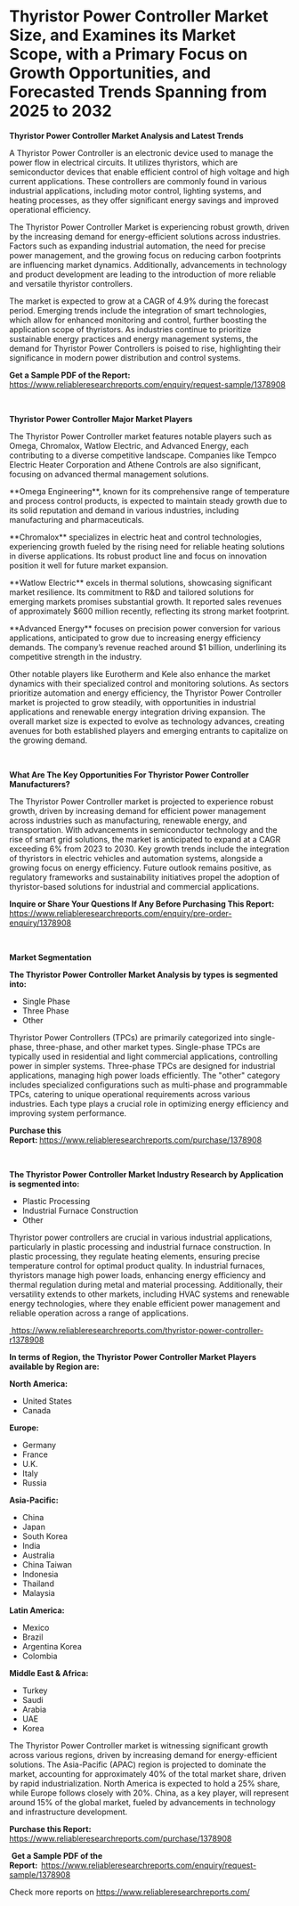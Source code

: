 <p><h1>Thyristor Power Controller Market Size, and Examines its Market Scope, with a Primary Focus on Growth Opportunities, and Forecasted Trends Spanning from 2025 to 2032</h1></p><p><strong>Thyristor Power Controller Market Analysis and Latest Trends</strong></p>
<p><p>A Thyristor Power Controller is an electronic device used to manage the power flow in electrical circuits. It utilizes thyristors, which are semiconductor devices that enable efficient control of high voltage and high current applications. These controllers are commonly found in various industrial applications, including motor control, lighting systems, and heating processes, as they offer significant energy savings and improved operational efficiency.</p><p>The Thyristor Power Controller Market is experiencing robust growth, driven by the increasing demand for energy-efficient solutions across industries. Factors such as expanding industrial automation, the need for precise power management, and the growing focus on reducing carbon footprints are influencing market dynamics. Additionally, advancements in technology and product development are leading to the introduction of more reliable and versatile thyristor controllers.</p><p>The market is expected to grow at a CAGR of 4.9% during the forecast period. Emerging trends include the integration of smart technologies, which allow for enhanced monitoring and control, further boosting the application scope of thyristors. As industries continue to prioritize sustainable energy practices and energy management systems, the demand for Thyristor Power Controllers is poised to rise, highlighting their significance in modern power distribution and control systems.</p></p>
<p><strong>Get a Sample PDF of the Report:&nbsp;</strong> <a href="https://www.reliableresearchreports.com/enquiry/request-sample/1378908?utm_campaign=2279&utm_medium=2&utm_source=Github&utm_content=ia&utm_term=06042025&utm_id=thyristor-power-controller">https://www.reliableresearchreports.com/enquiry/request-sample/1378908</a></p>
<p>&nbsp;</p>
<p><strong>Thyristor Power Controller Major Market Players</strong></p>
<p><p>The Thyristor Power Controller market features notable players such as Omega, Chromalox, Watlow Electric, and Advanced Energy, each contributing to a diverse competitive landscape. Companies like Tempco Electric Heater Corporation and Athene Controls are also significant, focusing on advanced thermal management solutions.</p><p>**Omega Engineering**, known for its comprehensive range of temperature and process control products, is expected to maintain steady growth due to its solid reputation and demand in various industries, including manufacturing and pharmaceuticals.</p><p>**Chromalox** specializes in electric heat and control technologies, experiencing growth fueled by the rising need for reliable heating solutions in diverse applications. Its robust product line and focus on innovation position it well for future market expansion.</p><p>**Watlow Electric** excels in thermal solutions, showcasing significant market resilience. Its commitment to R&D and tailored solutions for emerging markets promises substantial growth. It reported sales revenues of approximately $600 million recently, reflecting its strong market footprint.</p><p>**Advanced Energy** focuses on precision power conversion for various applications, anticipated to grow due to increasing energy efficiency demands. The company’s revenue reached around $1 billion, underlining its competitive strength in the industry.</p><p>Other notable players like Eurotherm and Kele also enhance the market dynamics with their specialized control and monitoring solutions. As sectors prioritize automation and energy efficiency, the Thyristor Power Controller market is projected to grow steadily, with opportunities in industrial applications and renewable energy integration driving expansion. The overall market size is expected to evolve as technology advances, creating avenues for both established players and emerging entrants to capitalize on the growing demand.</p></p>
<p>&nbsp;</p>
<p><strong>What Are The Key Opportunities For Thyristor Power Controller Manufacturers?</strong></p>
<p><p>The Thyristor Power Controller market is projected to experience robust growth, driven by increasing demand for efficient power management across industries such as manufacturing, renewable energy, and transportation. With advancements in semiconductor technology and the rise of smart grid solutions, the market is anticipated to expand at a CAGR exceeding 6% from 2023 to 2030. Key growth trends include the integration of thyristors in electric vehicles and automation systems, alongside a growing focus on energy efficiency. Future outlook remains positive, as regulatory frameworks and sustainability initiatives propel the adoption of thyristor-based solutions for industrial and commercial applications.</p></p>
<p><strong>Inquire or Share Your Questions If Any Before Purchasing This Report:</strong> <a href="https://www.reliableresearchreports.com/enquiry/pre-order-enquiry/1378908?utm_campaign=2279&utm_medium=2&utm_source=Github&utm_content=ia&utm_term=06042025&utm_id=thyristor-power-controller">https://www.reliableresearchreports.com/enquiry/pre-order-enquiry/1378908</a></p>
<p>&nbsp;</p>
<p><strong>Market Segmentation</strong></p>
<p><strong>The Thyristor Power Controller Market Analysis by types is segmented into:</strong></p>
<p><ul><li>Single Phase</li><li>Three Phase</li><li>Other</li></ul></p>
<p><p>Thyristor Power Controllers (TPCs) are primarily categorized into single-phase, three-phase, and other market types. Single-phase TPCs are typically used in residential and light commercial applications, controlling power in simpler systems. Three-phase TPCs are designed for industrial applications, managing high power loads efficiently. The "other" category includes specialized configurations such as multi-phase and programmable TPCs, catering to unique operational requirements across various industries. Each type plays a crucial role in optimizing energy efficiency and improving system performance.</p></p>
<p><strong>Purchase this Report:&nbsp;</strong><a href="https://www.reliableresearchreports.com/purchase/1378908?utm_campaign=2279&utm_medium=2&utm_source=Github&utm_content=ia&utm_term=06042025&utm_id=thyristor-power-controller">https://www.reliableresearchreports.com/purchase/1378908</a></p>
<p>&nbsp;</p>
<p><strong>The Thyristor Power Controller Market Industry Research by Application is segmented into:</strong></p>
<p><ul><li>Plastic Processing</li><li>Industrial Furnace Construction</li><li>Other</li></ul></p>
<p><p>Thyristor power controllers are crucial in various industrial applications, particularly in plastic processing and industrial furnace construction. In plastic processing, they regulate heating elements, ensuring precise temperature control for optimal product quality. In industrial furnaces, thyristors manage high power loads, enhancing energy efficiency and thermal regulation during metal and material processing. Additionally, their versatility extends to other markets, including HVAC systems and renewable energy technologies, where they enable efficient power management and reliable operation across a range of applications.</p></p>
<p><a href="https://www.reliableresearchreports.com/thyristor-power-controller-r1378908?utm_campaign=2279&utm_medium=2&utm_source=Github&utm_content=ia&utm_term=06042025&utm_id=thyristor-power-controller">&nbsp;https://www.reliableresearchreports.com/thyristor-power-controller-r1378908</a></p>
<p><strong>In terms of Region, the Thyristor Power Controller Market Players available by Region are:</strong></p>
<p>
    <p> <strong> North America: </strong>
        <ul>
            <li>United States</li>
            <li>Canada</li>
        </ul>
        </p> 
    <p> <strong> Europe: </strong>
        <ul>
            <li>Germany</li>
            <li>France</li>
            <li>U.K.</li>
            <li>Italy</li>
            <li>Russia</li>
        </ul>
        </p> 
    <p> <strong> Asia-Pacific: </strong>
        <ul>
            <li>China</li>
            <li>Japan</li>
            <li>South Korea</li>
            <li>India</li>
            <li>Australia</li>
            <li>China Taiwan</li>
            <li>Indonesia</li>
            <li>Thailand</li>
            <li>Malaysia</li>
        </ul>
        </p> 
    <p> <strong> Latin America: </strong>
        <ul>
            <li>Mexico</li>
            <li>Brazil</li>
            <li>Argentina Korea</li>
            <li>Colombia</li>
        </ul>
        </p> 
    <p> <strong> Middle East & Africa: </strong>
        <ul>
            <li>Turkey</li>
            <li>Saudi</li>
            <li>Arabia</li>
            <li>UAE</li>
            <li>Korea</li>
        </ul>
    </p>
    </p>
<p><p>The Thyristor Power Controller market is witnessing significant growth across various regions, driven by increasing demand for energy-efficient solutions. The Asia-Pacific (APAC) region is projected to dominate the market, accounting for approximately 40% of the total market share, driven by rapid industrialization. North America is expected to hold a 25% share, while Europe follows closely with 20%. China, as a key player, will represent around 15% of the global market, fueled by advancements in technology and infrastructure development.</p></p>
<p><strong>Purchase this Report: </strong><a href="https://www.reliableresearchreports.com/purchase/1378908?utm_campaign=2279&utm_medium=2&utm_source=Github&utm_content=ia&utm_term=06042025&utm_id=thyristor-power-controller">https://www.reliableresearchreports.com/purchase/1378908</a></p>
<p>&nbsp;<strong>Get a Sample PDF of the Report:&nbsp;&nbsp;</strong><a href="https://www.reliableresearchreports.com/enquiry/request-sample/1378908?utm_campaign=2279&utm_medium=2&utm_source=Github&utm_content=ia&utm_term=06042025&utm_id=thyristor-power-controller">https://www.reliableresearchreports.com/enquiry/request-sample/1378908</a></p>
<p><strong></strong></p>
<p>Check more reports on <a href="https://www.reliableresearchreports.com/?utm_campaign=2279&utm_medium=2&utm_source=Github&utm_content=ia&utm_term=06042025&utm_id=thyristor-power-controller">https://www.reliableresearchreports.com/</a></p>